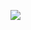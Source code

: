 <a href="https://asciinema.org/a/8VbkJbNYnQJPkJ0B80t0gFmBL" target="_blank"><img src="https://asciinema.org/a/8VbkJbNYnQJPkJ0B80t0gFmBL.svg" /></a>

